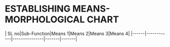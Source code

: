# ESTABLISHING MEANS-MORPHOLOGICAL CHART


 | SL no|Sub-Function|Means 1|Means 2|Means 3|Means 4|
 |------|------------|---------------|-------|-------|

